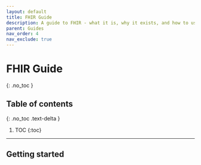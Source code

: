 ```yaml
---
layout: default
title: FHIR Guide
description: A guide to FHIR - what it is, why it exists, and how to use it to promote interoperability.
parent: Guides
nav_order: 4
nav_exclude: true
---
```


# FHIR Guide
{: .no_toc }

## Table of contents
{: .no_toc .text-delta }

1. TOC
{:toc}

---

## Getting started